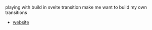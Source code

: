 
playing with build in svelte transition make me want to build my own transitions
- [website](https://t-88.github.io/svelte-prototype--coding-bootcamp-testimonials-slider/)
